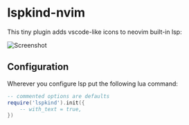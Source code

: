 # lspkind-nvim

This tiny plugin adds vscode-like icons to neovim built-in lsp:

![Screenshot](https://github.com/onsails/lspkind-nvim/raw/master/images/screenshot.png "Screenshot")

## Configuration

Wherever you configure lsp put the following lua command:

```lua
-- commented options are defaults
require('lspkind').init({
    -- with_text = true,
})
```
